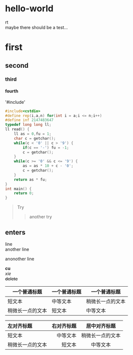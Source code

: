 # hello-world
rt  
maybe there should be a test...
# first
## second
### third
#### fourth
'#include<cstdio>'
```cpp
#include<cstdio>
#define rep(i,a,n) for(int i = a;i <= n;i++)
#define inf 2147483647
typedef long long ll;
ll read() {
    ll as = 0,fu = 1;
    char c = getchar();
    while(c < '0' || c > '9') {
        if(c == '-') fu = -1;
        c = getchar();
    }
    while(c >= '0' && c <= '9') {
        as = as * 10 + c - '0';
        c = getchar();
    }
    return as * fu;
}
int main() {
    return 0;
}                           
```

> Try
> > another try

## enters
line  
another line

anonother line

**cu**  
*xie*  
~~delete~~  

| 一个普通标题 | 一个普通标题 | 一个普通标题 |
| ------ | ------ | ------ |
| 短文本 | 中等文本 | 稍微长一点的文本 |
| 稍微长一点的文本 | 短文本 | 中等文本 |

| 左对齐标题 | 右对齐标题 | 居中对齐标题 |
| :------| ------: | :------: |
| 短文本 | 中等文本 | 稍微长一点的文本 |
| 稍微长一点的文本 | 短文本 | 中等文本 |
